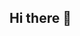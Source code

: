 ## Hi there 👋

<!--
**Yanedi24/Yanedi24** is a ✨ _special_ ✨ repository because its `README.md` (this file) appears on your GitHub profile.

Here are some ideas to get you started:

- 🔭 I’m currently working on ... Graduting 2025
- 🌱 I’m currently learning ... Bus Sys App Dev
- 👯 I’m looking to collaborate on ... N/A
- 🤔 I’m looking for help with ... Future Projects
- 💬 Ask me about ... My experience
- 📫 How to reach me: ... LinkedIn
- 😄 Pronouns: ... He/Him
- ⚡ Fun fact: ... I enjoy to play basketball & working out
-->
